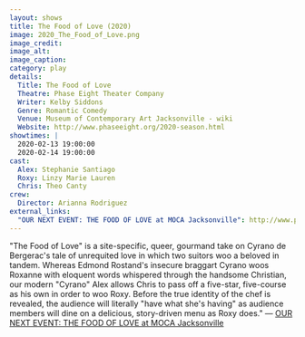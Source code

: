 ```yaml
---
layout: shows
title: The Food of Love (2020)
image: 2020_The_Food_of_Love.png
image_credit: 
image_alt:
image_caption:
category: play
details:
  Title: The Food of Love
  Theatre: Phase Eight Theater Company
  Writer: Kelby Siddons
  Genre: Romantic Comedy
  Venue: Museum of Contemporary Art Jacksonville - wiki
  Website: http://www.phaseeight.org/2020-season.html
showtimes: |
  2020-02-13 19:00:00
  2020-02-14 19:00:00
cast:
  Alex: Stephanie Santiago
  Roxy: Linzy Marie Lauren
  Chris: Theo Canty
crew:
  Director: Arianna Rodriguez
external_links:
  "OUR NEXT EVENT: THE FOOD OF LOVE at MOCA Jacksonville": http://www.phaseeight.org/2020-season.html
---
```

"The Food of Love" is a site-specific, queer, gourmand take on Cyrano de Bergerac's tale of unrequited love in which two suitors woo a beloved in tandem. Whereas Edmond Rostand's insecure braggart Cyrano woos Roxanne with eloquent words whispered through the handsome Christian, our modern "Cyrano" Alex allows Chris to pass off a five-star, five-course as his own in order to woo Roxy. Before the true identity of the chef is revealed, the audience will literally "have what she's having" as audience members will dine on a delicious, story-driven menu as Roxy does." — [OUR NEXT EVENT: THE FOOD OF LOVE at MOCA Jacksonville](http://www.phaseeight.org/2020-season.html)
